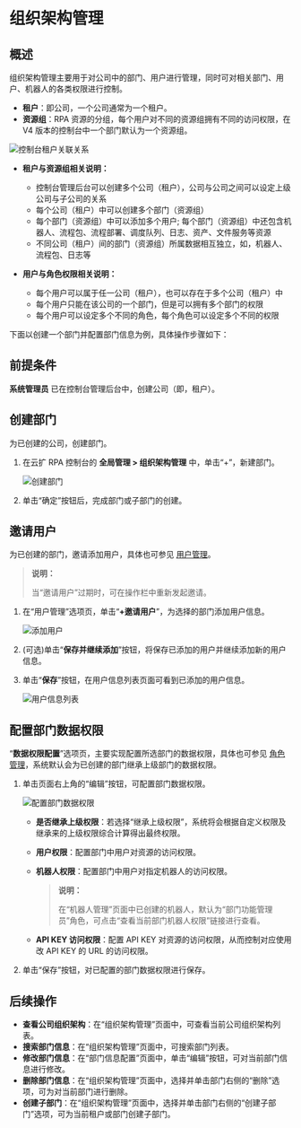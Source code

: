 # 组织架构管理

## 概述

组织架构管理主要用于对公司中的部门、用户进行管理，同时可对相关部门、用户、机器人的各类权限进行控制。

- **租户**：即公司，一个公司通常为一个租户。 
- **资源组**：RPA 资源的分组，每个用户对不同的资源组拥有不同的访问权限，在 V4 版本的控制台中一个部门默认为一个资源组。

![控制台租户关联关系](https://docimages.blob.core.chinacloudapi.cn/images/Console/oragination20210629.png)

- **租户与资源组相关说明：**
    - 控制台管理后台可以创建多个公司（租户），公司与公司之间可以设定上级公司与子公司的关系
    - 每个公司（租户）中可以创建多个部门（资源组）
    - 每个部门（资源组）中可以添加多个用户; 每个部门（资源组）中还包含机器人、流程包、流程部署、调度队列、日志、资产、文件服务等资源
    - 不同公司（租户）间的部门（资源组）所属数据相互独立，如，机器人、流程包、日志等

- **用户与角色权限相关说明：**

    - 每个用户可以属于任一公司（租户），也可以存在于多个公司（租户）中
    - 每个用户只能在该公司的一个部门，但是可以拥有多个部门的权限
    - 每个用户可以设定多个不同的角色，每个角色可以设定多个不同的权限


下面以创建一个部门并配置部门信息为例，具体操作步骤如下：

## 前提条件

**系统管理员** 已在控制台管理后台中，创建公司（即，租户）。

## 创建部门

为已创建的公司，创建部门。

1. 在云扩 RPA 控制台的 **全局管理 > 组织架构管理** 中，单击“+”，新建部门。

    ![创建部门](https://docimages.blob.core.chinacloudapi.cn/images/Console/createdepartment20210329.png)

2. 单击“确定”按钮后，完成部门或子部门的创建。

## 邀请用户

为已创建的部门，邀请添加用户，具体也可参见 [用户管理](../management/usersmanagement.md)。

> **说明：**
>
> 当“邀请用户”过期时，可在操作栏中重新发起邀请。

1. 在“用户管理”选项页，单击“**+邀请用户**”，为选择的部门添加用户信息。

   ![添加用户](https://docimages.blob.core.chinacloudapi.cn/images/Console/saveuser20210329.png)

2. (可选)单击“**保存并继续添加**”按钮，将保存已添加的用户并继续添加新的用户信息。
3. 单击“**保存**”按钮，在用户信息列表页面可看到已添加的用户信息。

   ![用户信息列表](https://docimages.blob.core.chinacloudapi.cn/images/Console/userlist20210329.png)

## 配置部门数据权限

“**数据权限配置**”选项页，主要实现配置所选部门的数据权限，具体也可参见 [角色管理](../management/rolesmanagement.md)，系统默认会为已创建的部门继承上级部门的数据权限。

1. 单击页面右上角的“编辑”按钮，可配置部门数据权限。

    ![配置部门数据权限](https://docimages.blob.core.chinacloudapi.cn/images/Console/settingdataprivige20210630.png)

    - **是否继承上级权限**：若选择“继承上级权限”，系统将会根据自定义权限及继承来的上级权限综合计算得出最终权限。
    - **用户权限**：配置部门中用户对资源的访问权限。
    - **机器人权限**：配置部门中用户对指定机器人的访问权限。

        > **说明：**
        >
        > 在“机器人管理”页面中已创建的机器人，默认为“部门功能管理员”角色，可点击“查看当前部门机器人权限”链接进行查看。

    - **API KEY 访问权限**：配置 API KEY 对资源的访问权限，从而控制对应使用改 API KEY 的 URL 的访问权限。

2. 单击“保存”按钮，对已配置的部门数据权限进行保存。

## 后续操作

- **查看公司组织架构**：在“组织架构管理”页面中，可查看当前公司组织架构列表。
- **搜索部门信息**：在“组织架构管理”页面中，可搜索部门列表。
- **修改部门信息**：在“部门信息配置”页面中，单击“编辑”按钮，可对当前部门信息进行修改。
- **删除部门信息**：在“组织架构管理”页面中，选择并单击部门右侧的“删除”选项，可为对当前部门进行删除。
- **创建子部门**：在“组织架构管理”页面中，选择并单击部门右侧的“创建子部门”选项，可为当前租户或部门创建子部门。

